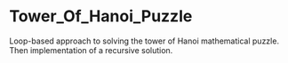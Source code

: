 # Tower_Of_Hanoi_Puzzle
 Loop-based approach to solving the tower of Hanoi mathematical puzzle. Then implementation of a recursive solution.
